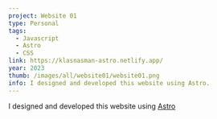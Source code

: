 ```yaml
---
project: Website 01
type: Personal
tags:
  - Javascript
  - Astro
  - CSS
link: https://klasnasman-astro.netlify.app/
year: 2023
thumb: /images/all/website01/website01.png
info: I designed and developed this website using Astro.
---
```


I designed and developed this website using <a class="link" href="https://astro.build/">Astro</a>
